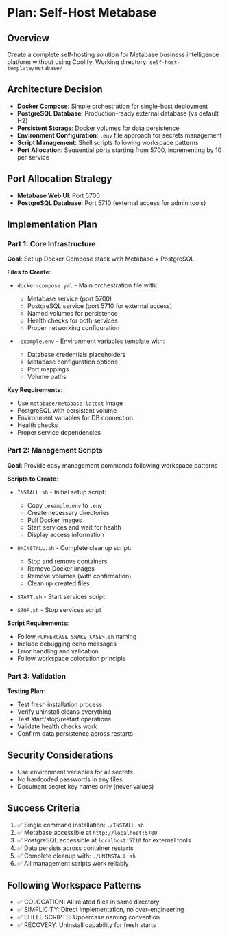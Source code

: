 # Plan: Self-Host Metabase

## Overview
Create a complete self-hosting solution for Metabase business intelligence platform without using Coolify. Working directory: `self-host-template/metabase/`

## Architecture Decision
- **Docker Compose**: Simple orchestration for single-host deployment
- **PostgreSQL Database**: Production-ready external database (vs default H2)
- **Persistent Storage**: Docker volumes for data persistence
- **Environment Configuration**: `.env` file approach for secrets management
- **Script Management**: Shell scripts following workspace patterns
- **Port Allocation**: Sequential ports starting from 5700, incrementing by 10 per service

## Port Allocation Strategy
- **Metabase Web UI**: Port 5700
- **PostgreSQL Database**: Port 5710 (external access for admin tools)

## Implementation Plan

### Part 1: Core Infrastructure
**Goal**: Set up Docker Compose stack with Metabase + PostgreSQL

**Files to Create**:
- `docker-compose.yml` - Main orchestration file with:
  - Metabase service (port 5700)
  - PostgreSQL service (port 5710 for external access)
  - Named volumes for persistence
  - Health checks for both services
  - Proper networking configuration

- `.example.env` - Environment variables template with:
  - Database credentials placeholders
  - Metabase configuration options
  - Port mappings
  - Volume paths

**Key Requirements**:
- Use `metabase/metabase:latest` image
- PostgreSQL with persistent volume
- Environment variables for DB connection
- Health checks
- Proper service dependencies

### Part 2: Management Scripts
**Goal**: Provide easy management commands following workspace patterns

**Scripts to Create**:
- `INSTALL.sh` - Initial setup script:
  - Copy `.example.env` to `.env`
  - Create necessary directories
  - Pull Docker images
  - Start services and wait for health
  - Display access information

- `UNINSTALL.sh` - Complete cleanup script:
  - Stop and remove containers
  - Remove Docker images
  - Remove volumes (with confirmation)
  - Clean up created files

- `START.sh` - Start services script
- `STOP.sh` - Stop services script  

**Script Requirements**:
- Follow `<UPPERCASE_SNAKE_CASE>.sh` naming
- Include debugging echo messages
- Error handling and validation
- Follow workspace colocation principle

### Part 3: Validation

**Testing Plan**:
- Test fresh installation process
- Verify uninstall cleans everything
- Test start/stop/restart operations
- Validate health checks work
- Confirm data persistence across restarts

## Security Considerations
- Use environment variables for all secrets
- No hardcoded passwords in any files
- Document secret key names only (never values)

## Success Criteria
1. ✅ Single command installation: `./INSTALL.sh`
2. ✅ Metabase accessible at `http://localhost:5700`
3. ✅ PostgreSQL accessible at `localhost:5710` for external tools
4. ✅ Data persists across container restarts
5. ✅ Complete cleanup with: `./UNINSTALL.sh`
6. ✅ All management scripts work reliably

## Following Workspace Patterns
- ✅ COLOCATION: All related files in same directory
- ✅ SIMPLICITY: Direct implementation, no over-engineering
- ✅ SHELL SCRIPTS: Uppercase naming convention
- ✅ RECOVERY: Uninstall capability for fresh starts